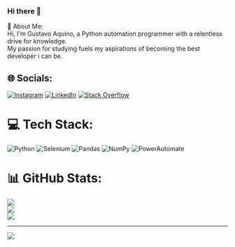 ### Hi there 👋
💫 About Me:<br> Hi, I'm Gustavo Aquino, a Python automation programmer with a relentless drive for knowledge.<br> My  passion for studying fuels my aspirations of becoming the best developer i can be.


## 🌐 Socials:
[![Instagram](https://img.shields.io/badge/Instagram-%23E4405F.svg?logo=Instagram&logoColor=white)](https://www.instagram.com/gustavera.aquino/) [![LinkedIn](https://img.shields.io/badge/LinkedIn-%230077B5.svg?logo=linkedin&logoColor=white)](https://www.linkedin.com/in/gustavoaquino36/) [![Stack Overflow](https://img.shields.io/badge/-Stackoverflow-FE7A16?logo=stack-overflow&logoColor=white)](https://stackoverflow.com/users/20587007) 

# 💻 Tech Stack:
![Python](https://img.shields.io/badge/python-3670A0?style=for-the-badge&logo=python&logoColor=ffdd54) ![Selenium](https://img.shields.io/badge/selenium-%23092E20.svg?style=for-the-badge&logo=selenium&logoColor=white) ![Pandas](https://img.shields.io/badge/pandas-%23150458.svg?style=for-the-badge&logo=pandas&logoColor=white) ![NumPy](https://img.shields.io/badge/numpy-%23013243.svg?style=for-the-badge&logo=numpy&logoColor=white) ![PowerAutomate](https://img.shields.io/badge/power_automate-%233e0861.svg?style=for-the-badge&logo=powerautomate&logoColor=white)
# 📊 GitHub Stats:
![](https://github-readme-stats.vercel.app/api?username=GustavoAquino36&theme=radical&hide_border=false&include_all_commits=false&count_private=true)<br/>
![](https://github-readme-streak-stats.herokuapp.com/?user=GustavoAquino36&theme=radical&hide_border=false)<br/>
![](https://github-readme-stats.vercel.app/api/top-langs/?username=GustavoAquino36&theme=radical&hide_border=false&include_all_commits=false&count_private=true&layout=compact)

---
[![](https://visitcount.itsvg.in/api?id=GustavoAquino36&icon=0&color=0)](https://visitcount.itsvg.in)
